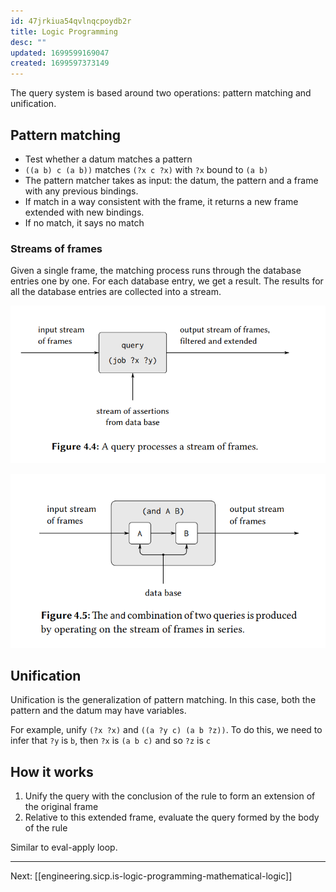 ```yaml
---
id: 47jrkiua54qvlnqcpoydb2r
title: Logic Programming
desc: ""
updated: 1699599169047
created: 1699597373149
---
```


The query system is based around two operations: pattern matching and unification.

## Pattern matching

- Test whether a datum matches a pattern
- `((a b) c (a b))` matches `(?x c ?x)` with `?x` bound to `(a b)`
- The pattern matcher takes as input: the datum, the pattern and a frame with any previous bindings.
- If match in a way consistent with the frame, it returns a new frame extended with new bindings.
- If no match, it says no match

### Streams of frames

Given a single frame, the matching process runs through the database entries one by one.
For each database entry, we get a result. The results for all the database entries
are collected into a stream.

![](/assets/images/streams.png)

![](/assets/images/and-stream.png)

## Unification

Unification is the generalization of pattern matching. In this case, both
the pattern and the datum may have variables.

For example, unify `(?x ?x)` and `((a ?y c) (a b ?z))`. To do this, we need
to infer that `?y` is `b`, then `?x` is `(a b c)` and so `?z` is `c`

## How it works

1. Unify the query with the conclusion of the rule to form an extension of the original frame
2. Relative to this extended frame, evaluate the query formed by the body of the rule

Similar to eval-apply loop.

---

Next: [[engineering.sicp.is-logic-programming-mathematical-logic]]
